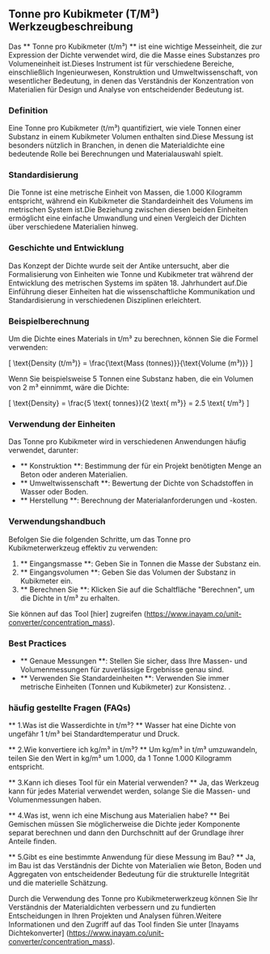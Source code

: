 ## Tonne pro Kubikmeter (T/M³) Werkzeugbeschreibung

Das ** Tonne pro Kubikmeter (t/m³) ** ist eine wichtige Messeinheit, die zur Expression der Dichte verwendet wird, die die Masse eines Substanzes pro Volumeneinheit ist.Dieses Instrument ist für verschiedene Bereiche, einschließlich Ingenieurwesen, Konstruktion und Umweltwissenschaft, von wesentlicher Bedeutung, in denen das Verständnis der Konzentration von Materialien für Design und Analyse von entscheidender Bedeutung ist.

### Definition

Eine Tonne pro Kubikmeter (t/m³) quantifiziert, wie viele Tonnen einer Substanz in einem Kubikmeter Volumen enthalten sind.Diese Messung ist besonders nützlich in Branchen, in denen die Materialdichte eine bedeutende Rolle bei Berechnungen und Materialauswahl spielt.

### Standardisierung

Die Tonne ist eine metrische Einheit von Massen, die 1.000 Kilogramm entspricht, während ein Kubikmeter die Standardeinheit des Volumens im metrischen System ist.Die Beziehung zwischen diesen beiden Einheiten ermöglicht eine einfache Umwandlung und einen Vergleich der Dichten über verschiedene Materialien hinweg.

### Geschichte und Entwicklung

Das Konzept der Dichte wurde seit der Antike untersucht, aber die Formalisierung von Einheiten wie Tonne und Kubikmeter trat während der Entwicklung des metrischen Systems im späten 18. Jahrhundert auf.Die Einführung dieser Einheiten hat die wissenschaftliche Kommunikation und Standardisierung in verschiedenen Disziplinen erleichtert.

### Beispielberechnung

Um die Dichte eines Materials in t/m³ zu berechnen, können Sie die Formel verwenden:

\[ \text{Density (t/m³)} = \frac{\text{Mass (tonnes)}}{\text{Volume (m³)}} \]

Wenn Sie beispielsweise 5 Tonnen eine Substanz haben, die ein Volumen von 2 m³ einnimmt, wäre die Dichte:

\[ \text{Density} = \frac{5 \text{ tonnes}}{2 \text{ m³}} = 2.5 \text{ t/m³} \]

### Verwendung der Einheiten

Das Tonne pro Kubikmeter wird in verschiedenen Anwendungen häufig verwendet, darunter:

- ** Konstruktion **: Bestimmung der für ein Projekt benötigten Menge an Beton oder anderen Materialien.
- ** Umweltwissenschaft **: Bewertung der Dichte von Schadstoffen in Wasser oder Boden.
- ** Herstellung **: Berechnung der Materialanforderungen und -kosten.

### Verwendungshandbuch

Befolgen Sie die folgenden Schritte, um das Tonne pro Kubikmeterwerkzeug effektiv zu verwenden:

1. ** Eingangsmasse **: Geben Sie in Tonnen die Masse der Substanz ein.
2. ** Eingangsvolumen **: Geben Sie das Volumen der Substanz in Kubikmeter ein.
3. ** Berechnen Sie **: Klicken Sie auf die Schaltfläche "Berechnen", um die Dichte in t/m³ zu erhalten.

Sie können auf das Tool [hier] zugreifen (https://www.inayam.co/unit-converter/concentration_mass).

### Best Practices

- ** Genaue Messungen **: Stellen Sie sicher, dass Ihre Massen- und Volumenmessungen für zuverlässige Ergebnisse genau sind.
- ** Verwenden Sie Standardeinheiten **: Verwenden Sie immer metrische Einheiten (Tonnen und Kubikmeter) zur Konsistenz.
.

### häufig gestellte Fragen (FAQs)

** 1.Was ist die Wasserdichte in t/m³? **
Wasser hat eine Dichte von ungefähr 1 t/m³ bei Standardtemperatur und Druck.

** 2.Wie konvertiere ich kg/m³ in t/m³? **
Um kg/m³ in t/m³ umzuwandeln, teilen Sie den Wert in kg/m³ um 1.000, da 1 Tonne 1.000 Kilogramm entspricht.

** 3.Kann ich dieses Tool für ein Material verwenden? **
Ja, das Werkzeug kann für jedes Material verwendet werden, solange Sie die Massen- und Volumenmessungen haben.

** 4.Was ist, wenn ich eine Mischung aus Materialien habe? **
Bei Gemischen müssen Sie möglicherweise die Dichte jeder Komponente separat berechnen und dann den Durchschnitt auf der Grundlage ihrer Anteile finden.

** 5.Gibt es eine bestimmte Anwendung für diese Messung im Bau? **
Ja, im Bau ist das Verständnis der Dichte von Materialien wie Beton, Boden und Aggregaten von entscheidender Bedeutung für die strukturelle Integrität und die materielle Schätzung.

Durch die Verwendung des Tonne pro Kubikmeterwerkzeug können Sie Ihr Verständnis der Materialdichten verbessern und zu fundierten Entscheidungen in Ihren Projekten und Analysen führen.Weitere Informationen und den Zugriff auf das Tool finden Sie unter [Inayams Dichtekonverter] (https://www.inayam.co/unit-converter/concentration_mass).